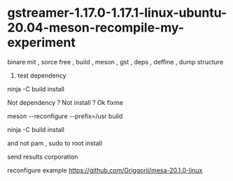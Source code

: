 # gstreamer-1.17.0-1.17.1-linux-ubuntu-20.04-meson-recompile-my-experiment
binare mit , sorce free , build , meson , gst , deps , deffine , dump structure

1) test dependency 

ninja -C build install

Not dependency ? Not install ? Ok fixme

meson --reconfigure --prefix=/usr build

ninja -C build install

and not pam , sudo to root install 

send results corporation

reconfigure example https://github.com/Griggorii/mesa-20.1.0-linux
